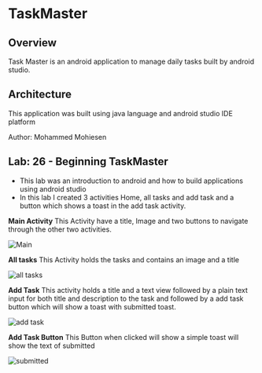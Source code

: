 # TaskMaster

## Overview
Task Master is an android application to manage daily tasks built by android studio.

## Architecture 
This application was built using java language and android studio IDE platform

Author: Mohammed Mohiesen


## Lab: 26 - Beginning TaskMaster

- This lab was an introduction to android and how to build applications using android studio
- In this lab I created 3 activities Home, all tasks and add task and a button which shows a toast in the add task activity.

**Main Activity**
This Activity have a title, Image and two buttons to navigate through the other two activities.

![Main](screenshots/main.jpg)

**All tasks**
This Activity holds the tasks and contains an image and a title

![all tasks](screenshots/alltasks.jpg)

**Add Task**
This activity holds a title and a text view followed by a plain text input for both title and description to the task and followed by a add task button which will show a toast with submitted toast.

![add task](screenshots/addtask.jpg)

**Add Task Button**
This Button when clicked will show a simple toast will show the text of submitted

![submitted](screenshots/submitted.jpg)